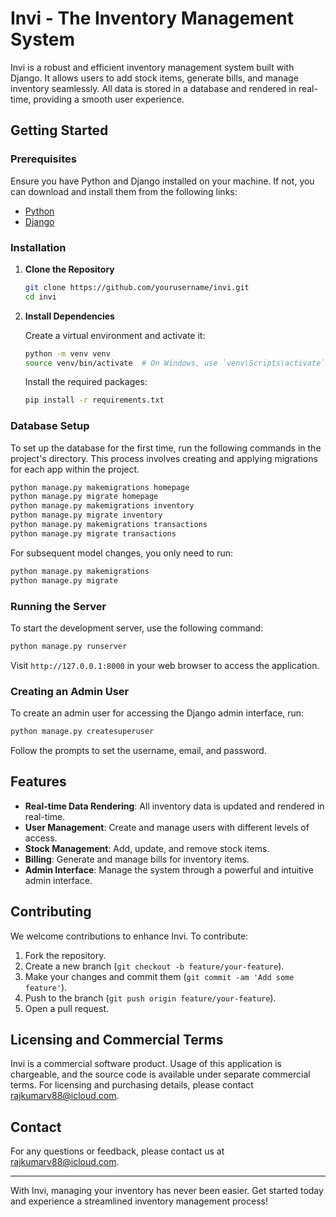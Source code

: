 # Invi - The Inventory Management System

Invi is a robust and efficient inventory management system built with Django. It allows users to add stock items, generate bills, and manage inventory seamlessly. All data is stored in a database and rendered in real-time, providing a smooth user experience.

## Getting Started

### Prerequisites

Ensure you have Python and Django installed on your machine. If not, you can download and install them from the following links:
- [Python](https://www.python.org/downloads/)
- [Django](https://www.djangoproject.com/download/)

### Installation

1. **Clone the Repository**

   ```bash
   git clone https://github.com/yourusername/invi.git
   cd invi
   ```

2. **Install Dependencies**

   Create a virtual environment and activate it:

   ```bash
   python -m venv venv
   source venv/bin/activate  # On Windows, use `venv\Scripts\activate`
   ```

   Install the required packages:

   ```bash
   pip install -r requirements.txt
   ```

### Database Setup

To set up the database for the first time, run the following commands in the project's directory. This process involves creating and applying migrations for each app within the project.

```bash
python manage.py makemigrations homepage
python manage.py migrate homepage
python manage.py makemigrations inventory
python manage.py migrate inventory
python manage.py makemigrations transactions
python manage.py migrate transactions
```

For subsequent model changes, you only need to run:

```bash
python manage.py makemigrations
python manage.py migrate
```

### Running the Server

To start the development server, use the following command:

```bash
python manage.py runserver
```

Visit `http://127.0.0.1:8000` in your web browser to access the application.

### Creating an Admin User

To create an admin user for accessing the Django admin interface, run:

```bash
python manage.py createsuperuser
```

Follow the prompts to set the username, email, and password.

## Features

- **Real-time Data Rendering**: All inventory data is updated and rendered in real-time.
- **User Management**: Create and manage users with different levels of access.
- **Stock Management**: Add, update, and remove stock items.
- **Billing**: Generate and manage bills for inventory items.
- **Admin Interface**: Manage the system through a powerful and intuitive admin interface.

## Contributing

We welcome contributions to enhance Invi. To contribute:

1. Fork the repository.
2. Create a new branch (`git checkout -b feature/your-feature`).
3. Make your changes and commit them (`git commit -am 'Add some feature'`).
4. Push to the branch (`git push origin feature/your-feature`).
5. Open a pull request.

## Licensing and Commercial Terms

Invi is a commercial software product. Usage of this application is chargeable, and the source code is available under separate commercial terms. For licensing and purchasing details, please contact rajkumarv88@icloud.com.

## Contact

For any questions or feedback, please contact us at [rajkumarv88@icloud.com](mailto:rajkumarv88@icloud.com).

---

With Invi, managing your inventory has never been easier. Get started today and experience a streamlined inventory management process!